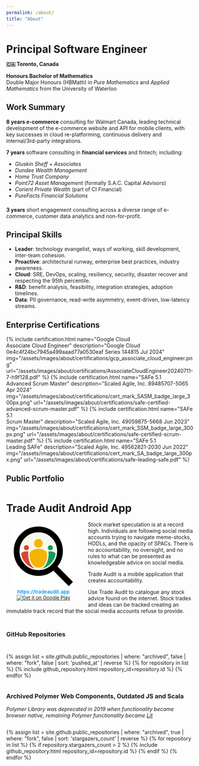 ```yaml
---
permalink: /about/
title: "About"
---
```

<div class="img-bg" style="
  background-image:url('/assets/images/about/bg.jpg');
  max-width: 1040px;">

  <h1 style="margin-bottom:0">Principal Software Engineer</h1>
  <p>
    <strong> 🇨🇦&nbsp;Toronto, Canada</strong>
  </p>

  <p>
    <strong>Honours Bachelor of Mathematics</strong><br>
    Double Major Honours (HBMath) in <i>Pure Mathematics</i> and <i>Applied Mathematics</i> from the University of Waterloo
  </p>

  <h2 id="work-summary">Work Summary</h2>

  <p>
    <strong>8 years e-commerce</strong> consulting for Walmart Canada, leading technical development of the e-commerce website 
    and API for mobile clients, with key successes in cloud re-platforming, continuous delivery and internal/3rd-party integrations.
  </p>

  <p>
    <strong>7 years</strong> software consulting in <strong>financial services</strong> and fintech; 
    <wbr>including:
  </p> 
  <ul style="padding-bottom:0.5em">
    <li><em>Gluskin Sheff + Associates</em></li>
    <li><em>Dundee Wealth Management</em></li>
    <li><em>Home Trust Company</em></li>
    <li><em>Point72 Asset Management</em> (formally S.A.C. Capital Advisors)</li>
    <li><em>Corient Private Wealth</em> (part of CI Financial)</li>
    <li><em>PureFacts Financial Solutions</em></li>
  </ul>

  <p>
    <strong>3 years</strong> short engagement consulting across a diverse range of e-commerce, 
    <wbr>customer data analytics and non-for-profit.
  </p>
</div>

## Principal Skills

- **Leader**: technology evangelist, ways of working, skill development, inter-team cohesion.
- **Proactive**: architectural runway, enterprise best practices, industry awareness.
- **Cloud**: SRE, DevOps, scaling, resiliency, security, disaster recover and respecting the 95th percentile.
- **R&D**: benefit analysis, feasibility, integration strategies, adoption timelines.
- **Data**: PII governance, read-write asymmetry, event-driven, low-latency streams.

## Enterprise Certifications

<div>
{%
include certification.html
name="Google Cloud<br>Associate Cloud Engineer"
description="Google Cloud 0e4c4f24bc7945a499aaad77a0530eaf Series 144815 Jul 2024"
img="/assets/images/about/certifications/gcp_associate_cloud_engineer.png"
url="/assets/images/about/certifications/AssociateCloudEngineer20240711-7-h9f128.pdf"
%}
{%
include certification.html
name="SAFe 5.1<br>Advanced Scrum Master"
description="Scaled Agile, Inc. 89485707-5065 Apr 2024"
img="/assets/images/about/certifications/cert_mark_SASM_badge_large_300px.png"
url="/assets/images/about/certifications/safe-certified-advanced-scrum-master.pdf"
%}
{%
include certification.html
name="SAFe 5.1<br>Scrum Master"
description="Scaled Agile, Inc. 49059875-5668 Jun 2023"
img="/assets/images/about/certifications/cert_mark_SSM_badge_large_300px.png"
url="/assets/images/about/certifications/safe-certified-scrum-master.pdf"
%}
{%
include certification.html
name="SAFe 5.1<br>Leading SAFe"
description="Scaled Agile, Inc. 49562821-2030 Jun 2022"
img="/assets/images/about/certifications/cert_mark_SA_badge_large_300px.png"
url="/assets/images/about/certifications/safe-leading-safe.pdf"
%}
</div>

## Public Portfolio

<div class="img-bg" style="
  background-image: url('/assets/images/about/dancing_robots.jpg');
  margin-top: 50px;
  margin-bottom: 30px;
  max-width: 1040px;
">
  <h1>Trade Audit Android App</h1>
  
  <style>
    @media(min-width: 400px) {
      .img-fill {
        float: left;
        margin-right: 20px;
        margin-bottom: 4px;
      }
    }
  </style>
  <div class="img-fill" style="
    text-align: center;
    margin-bottom: 1em;
    font-size: small;
  ">
    <a href="https://tradeaudit.app" target="_blank" style="text-decoration: none;">
     <img src="/assets/images/about/tradeauditapp.png" title="Trade Audit Mobile App" 
      style="
        width: 160px;
        box-shadow: none;
        padding: 14px 20px 4px 20px;
      " alt="Trade Audit"/><br/>
     <span style="font-weight:bold;color:#1da1f2;">https://tradeaudit.app</span>
    </a><br>
    <a href="https://play.google.com/store/apps/details?id=app.tradeaudit" target="_blank"><img alt="Get it on Google Play" style="height:60px;box-shadow:none;" height="60" src="https://play.google.com/intl/en_us/badges/static/images/badges/en_badge_web_generic.png"></a>
  </div>
  <p>
    Stock market speculation is at a record high. Individuals are following social media accounts trying
    to navigate meme-stocks, HODLs, and the opacity of SPACs. There is no accountability, no oversight, and 
    no rules to what can be presented as knowledgeable advice on social media.
  </p>
  <p>
    Trade Audit is a mobile application that creates accountability.
  </p>
  <p>
    Use Trade Audit to catalogue any stock advice found on the internet.  Stock trades and ideas can be tracked 
    creating an immutable track record that the social media accounts refuse to provide.
  </p>
  <div style="height:0;clear:left"></div>
</div>

### GitHub Repositories

<div style="
  display: flex;
  flex-wrap: wrap;
  -webkit-flex-wrap: wrap;
  list-style: none;
  padding-inline-start: 0px;
  padding-top: 0.75em;
">

{% assign list = site.github.public_repositories | where: "archived", false | where: "fork", false | sort: 'pushed_at' | reverse %}
{% for repository in list %}
  {% include github_repository.html repository_id=repository.id %}
{% endfor %}

</div>

### Archived Polymer Web Components, Outdated JS and Scala
*Polymer Library was deprecated in 2019 when functionality became browser native, <wbr>remaining Polymer functionality became [Lit](https://lit.dev/)*

<div style="display:flex;flex-wrap:wrap;-webkit-flex-wrap:wrap;list-style:none;padding-inline-start:0px;">

{% assign list = site.github.public_repositories | where: "archived", true | where: "fork", false | sort: 'stargazers_count' | reverse %}
{% for repository in list %}
{% if repository.stargazers_count > 2 %}
  {% include github_repository.html repository_id=repository.id %}
{% endif %}
{% endfor %}
  
</div>
